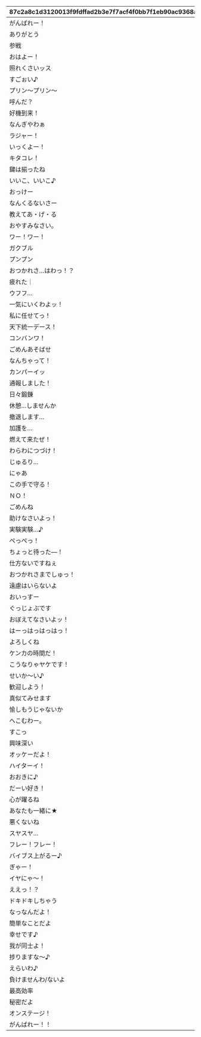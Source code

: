 |87c2a8c1d3120013f9fdffad2b3e7f7acf4f0bb7f1eb90ac9368ad031e2f74e1|98de9bf6d754f90cf6e8ffce6fab2b50ef9726c8df8f1dcd90918248f2a521fa|134d33139a5782e8ba1fc5a5f0fd0aa007d30030144dc95a2bf15192c4e99203|806360f6b43d4a9a757e556138024d15cc61274d8602392e59e8eac1a4359898|07f995f926f063c6ca7604eac605ec39ae55d75f1a91d327e354a8561f09140f|
| --- | --- | --- | --- | --- |
|がんばれー！|29|2099/08/01 14:59:59|2015/04/01 14:00:00|100101|
|ありがとう|30|2099/08/01 14:59:59|2015/04/01 14:00:00|100201|
|参戦|31|2099/08/01 14:59:59|2015/04/01 14:00:00|100301|
|おはよー！|32|2099/08/01 14:59:59|2015/04/01 14:00:00|100401|
|照れくさいッス|59|2099/08/01 14:59:59|2021/09/10 15:00:00|100501|
|すごぉい♪|60|2099/08/01 14:59:59|2021/09/10 15:00:00|100601|
|プリン～プリン～|61|2099/08/01 14:59:59|2021/09/10 15:00:00|100701|
|呼んだ？|62|2099/08/01 14:59:59|2021/09/10 15:00:00|100801|
|好機到来！|33|2099/08/01 14:59:59|2015/04/01 14:00:00|100901|
|なんぎやわぁ|34|2099/08/01 14:59:59|2015/04/01 14:00:00|101001|
|ラジャー！|35|2099/08/01 14:59:59|2015/04/01 14:00:00|101101|
|いっくよー！|36|2099/08/01 14:59:59|2015/04/01 14:00:00|101201|
|キタコレ！|63|2099/08/01 14:59:59|2021/09/10 15:00:00|101301|
|鍵は揃ったね|64|2099/08/01 14:59:59|2021/09/10 15:00:00|101401|
|いいこ、いいこ♪|65|2099/08/01 14:59:59|2021/09/10 15:00:00|101501|
|おっけー|37|2099/08/01 14:59:59|2015/04/01 14:00:00|101601|
|なんくるないさー|38|2099/08/01 14:59:59|2015/04/01 14:00:00|101701|
|教えてあ・げ・る|66|2099/08/01 14:59:59|2021/09/10 15:00:00|101801|
|おやすみなさい。|39|2099/08/01 14:59:59|2015/04/01 14:00:00|102001|
|ワー！ワー！|40|2099/08/01 14:59:59|2015/04/01 14:00:00|102101|
|ガクブル|41|2099/08/01 14:59:59|2015/04/01 14:00:00|102201|
|プンプン|42|2099/08/01 14:59:59|2015/04/01 14:00:00|102301|
|おつかれさ…はわっ！？|43|2099/08/01 14:59:59|2015/04/01 14:00:00|102501|
|疲れた｜|67|2099/08/01 14:59:59|2021/09/10 15:00:00|102601|
|ウフフ…|44|2099/08/01 14:59:59|2015/04/01 14:00:00|102701|
|一気にいくわよッ！|45|2099/08/01 14:59:59|2015/04/01 14:00:00|102801|
|私に任せてっ！|46|2099/08/01 14:59:59|2015/04/01 14:00:00|102901|
|天下統一デース！|68|2099/08/01 14:59:59|2021/09/10 15:00:00|103001|
|コンバンワ！|47|2099/08/01 14:59:59|2015/04/01 14:00:00|103101|
|ごめんあそばせ|69|2099/08/01 14:59:59|2021/09/10 15:00:00|103201|
|なんちゃって！|70|2099/08/01 14:59:59|2021/09/10 15:00:00|103301|
|カンパーイッ|48|2099/08/01 14:59:59|2015/04/01 14:00:00|103401|
|通報しました！|49|2099/08/01 14:59:59|2015/04/01 14:00:00|103601|
|日々鍛錬|71|2099/08/01 14:59:59|2021/09/10 15:00:00|103701|
|休憩…しませんか|72|2099/08/01 14:59:59|2021/09/10 15:00:00|103801|
|撤退します…|50|2099/08/01 14:59:59|2015/04/01 14:00:00|104001|
|加護を…|73|2099/08/01 14:59:59|2021/09/10 15:00:00|104201|
|燃えて来たぜ！|74|2099/08/01 14:59:59|2021/09/10 15:00:00|104301|
|わらわにつづけ！|51|2099/08/01 14:59:59|2015/04/01 14:00:00|104401|
|じゅるり…|52|2099/08/01 14:59:59|2015/04/01 14:00:00|104501|
|にゃあ|53|2099/08/01 14:59:59|2015/04/01 14:00:00|104601|
|この手で守る！|75|2099/08/01 14:59:59|2021/09/10 15:00:00|104701|
|ＮＯ！|54|2099/08/01 14:59:59|2015/04/01 14:00:00|104801|
|ごめんね|55|2099/08/01 14:59:59|2015/04/01 14:00:00|104901|
|助けなさいよっ！|56|2099/08/01 14:59:59|2015/04/01 14:00:00|105001|
|実験実験…♪|76|2099/08/01 14:59:59|2021/09/10 15:00:00|105101|
|ぺっぺっ！|77|2099/08/01 14:59:59|2021/09/10 15:00:00|105201|
|ちょっと待った―！|57|2099/08/01 14:59:59|2015/04/01 14:00:00|105301|
|仕方ないですねぇ|78|2099/08/01 14:59:59|2021/09/10 15:00:00|105401|
|おつかれさまでしゅっ！|58|2099/08/01 14:59:59|2021/09/10 15:00:00|105501|
|遠慮はいらないよ|79|2099/08/01 14:59:59|2021/09/10 15:00:00|105601|
|おいっすー|26|2099/08/01 14:59:59|2015/04/01 14:00:00|105801|
|ぐっじょぶです|27|2099/08/01 14:59:59|2015/04/01 14:00:00|105901|
|おぼえてなさいよッ！|28|2099/08/01 14:59:59|2015/04/01 14:00:00|106001|
|はーっはっはっはっ！|80|2099/08/01 14:59:59|2021/09/10 15:00:00|106101|
|よろしくね|81|2099/08/01 14:59:59|2021/09/10 15:00:00|106401|
|ケンカの時間だ！|82|2099/08/01 14:59:59|2021/09/10 15:00:00|106501|
|こうなりゃヤケです！|83|2099/08/01 14:59:59|2021/09/10 15:00:00|106601|
|せいか～い♪|84|2099/08/01 14:59:59|2021/09/10 15:00:00|106701|
|歓迎しよう！|85|2099/08/01 14:59:59|2021/09/10 15:00:00|106801|
|真似てみせます|86|2099/08/01 14:59:59|2021/09/10 15:00:00|107001|
|愉しもうじゃないか|87|2099/08/01 14:59:59|2021/09/10 15:00:00|107101|
|へこむわー。|88|2099/08/01 14:59:59|2021/09/10 15:00:00|110801|
|すこっ|89|2099/08/01 14:59:59|2021/09/10 15:00:00|110901|
|興味深い|90|2099/08/01 14:59:59|2021/09/10 15:00:00|111001|
|オッケーだよ！|2|2099/08/01 14:59:59|2022/08/15 15:00:00|111101|
|ハイターイ！|3|2099/08/01 14:59:59|2022/08/15 15:00:00|111201|
|おおきに♪|4|2099/08/01 14:59:59|2022/08/15 15:00:00|111301|
|だーい好き！|5|2099/08/01 14:59:59|2022/08/15 15:00:00|111401|
|心が躍るね|6|2099/08/01 14:59:59|2022/08/15 15:00:00|111501|
|あなたも一緒に★|7|2099/08/01 14:59:59|2022/08/15 15:00:00|111601|
|悪くないね|8|2099/08/01 14:59:59|2022/08/15 15:00:00|111701|
|スヤスヤ…|9|2099/08/01 14:59:59|2022/08/15 15:00:00|111801|
|フレー！フレー！|10|2099/08/01 14:59:59|2022/08/15 15:00:00|111901|
|バイブス上がるー♪|11|2099/08/01 14:59:59|2022/08/15 15:00:00|112001|
|ぎゃー！|12|2099/08/01 14:59:59|2022/08/15 15:00:00|112101|
|イヤにゃ～！|13|2099/08/01 14:59:59|2022/08/15 15:00:00|112201|
|ええっ！？|14|2099/08/01 14:59:59|2022/08/15 15:00:00|112301|
|ドキドキしちゃう|15|2099/08/01 14:59:59|2022/08/15 15:00:00|112401|
|なっなんだよ！|16|2099/08/01 14:59:59|2022/08/15 15:00:00|112501|
|簡単なことだよ|17|2099/08/01 14:59:59|2022/08/15 15:00:00|112601|
|幸せです♪|18|2099/08/01 14:59:59|2022/08/15 15:00:00|112701|
|我が同士よ！|19|2099/08/01 14:59:59|2022/08/15 15:00:00|112801|
|捗りますな～♪|20|2099/08/01 14:59:59|2022/08/15 15:00:00|112901|
|えらいわ♪|21|2099/08/01 14:59:59|2022/08/15 15:00:00|113001|
|負けませんわ/ないよ|22|2099/08/01 14:59:59|2022/08/15 15:00:00|113101|
|最高効率|23|2099/08/01 14:59:59|2022/08/15 15:00:00|113201|
|秘密だよ|24|2099/08/01 14:59:59|2022/08/15 15:00:00|113301|
|オンステージ！|25|2099/08/01 14:59:59|2022/08/15 15:00:00|113401|
|がんばれー！！|1|2099/08/01 14:59:59|2025/02/28 12:00:00|113501|